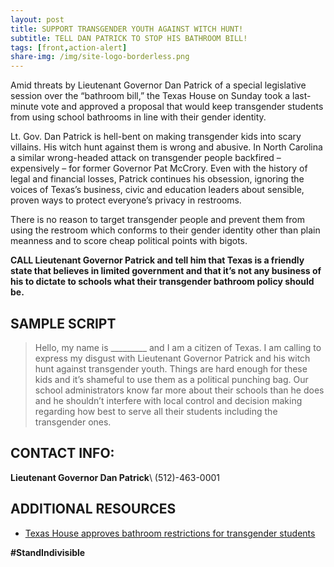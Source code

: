 ```yaml
---
layout: post
title: SUPPORT TRANSGENDER YOUTH AGAINST WITCH HUNT!
subtitle: TELL DAN PATRICK TO STOP HIS BATHROOM BILL!
tags: [front,action-alert]
share-img: /img/site-logo-borderless.png
---
```


Amid threats by Lieutenant Governor Dan Patrick of a special legislative session over the “bathroom bill,” the Texas House on Sunday took a last-minute vote and approved a proposal that would keep transgender students from using school bathrooms in line with their gender identity.

Lt. Gov. Dan Patrick is hell-bent on making transgender kids into scary villains. His witch hunt against them is wrong and abusive. In North Carolina a similar wrong-headed attack on transgender people backfired – expensively – for former Governor Pat McCrory. Even with the history of legal and financial losses, Patrick continues his obsession, ignoring the voices of Texas’s business, civic and education leaders about sensible, proven ways to protect everyone’s privacy in restrooms.

There is no reason to target transgender people and prevent them from using the restroom which conforms to their gender identity other than plain meanness and to score cheap political points with bigots.

**CALL Lieutenant Governor Patrick and tell him that Texas is a friendly state that believes in limited government and that it’s not any business of his to dictate to schools what their transgender bathroom policy should be.**

## SAMPLE SCRIPT

>Hello, my name is &#95;&#95;&#95;&#95;&#95;&#95;&#95;&#95;&#95; and I am a citizen of Texas. I am calling to express my disgust with Lieutenant Governor Patrick and his witch hunt against transgender youth. Things are hard enough for these kids and it’s shameful to use them as a political punching bag. Our school administrators know far more about their schools than he does and he shouldn’t interfere with local control and decision making regarding how best to serve all their students including the transgender ones.

## CONTACT INFO:

**Lieutenant Governor Dan Patrick**\\
(512)-463-0001

## ADDITIONAL RESOURCES

* [Texas House approves bathroom restrictions for transgender students](https://www.texastribune.org/2017/05/21/amid-special-session-threat-house-eyes-bathroom-restrictions-schools/)

**#StandIndivisible**
